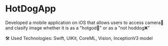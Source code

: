# HotDogApp

Developed a mobile application on iOS that allows users to access camera📸 and clasify image whether it is as a "hotgod🌭" or as a "not hoddog❌"

🛠 Used Technologies: Swift, UIKit, CoreML, Vision, InceptionV3 model
